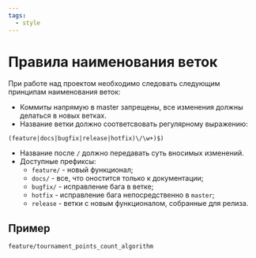 ```yaml
---
tags:
  - style
---
```


# Правила наименования веток

При работе над проектом необходимо следовать следующим принципам наименования веток:

- Коммиты напрямую в master запрещены, все изменения должны делаться в новых ветках.
- Название ветки должно соответсвовать регулярному выражению:
```
(feature|docs|bugfix|release|hotfix)\/\w+)$)
```
- Название после `/` должно передавать суть вносимых изменений.
- Доступные префиксы:
	+ `feature/` - новый функционал;
	+ `docs/` - все, что оностится только к документации;
	+ `bugfix/` - исправление бага в ветке;
	+ `hotfix` - исправление бага непосредственно в `master`;
	+ `release` - ветки с новым функционалом, собранные для релиза.

## Пример
```
feature/tournament_points_count_algorithm
```
